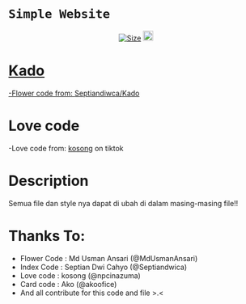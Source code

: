 # ```Simple Website```

<p align="center">
<a href="https://github.com/akoofice/My-website-for-others/"><img title="Size" src="https://img.shields.io/github/repo-size/akoofice/My-website-for-others?style=flat-square&color=green"></a>
<a href="https://github.com/akoofice/My-website-for-others/graphs/commit-activity"><img height="20" src="https://img.shields.io/badge/Maintained%3F-yes-green.svg">
</p>
<p align='center'>

# Kado
-Flower code from: [Septiandiwca/Kado](https://github.com/septiandwica/kado)

# Love code
-Love code from: [kosong](https://vt.tiktok.com/ZSFh1CUko/) on tiktok


# Description
Semua file dan style nya dapat di ubah di dalam masing-masing file!!


# Thanks To:
- Flower Code : Md Usman Ansari (@MdUsmanAnsari)
- Index Code : Septian Dwi Cahyo (@Septiandwica)
- Love code : kosong (@npcinazuma)
- Card code : Ako (@akoofice)
- And all contribute for this code and file >.<
